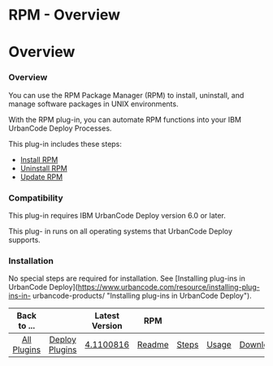 
RPM - Overview
==============

# Overview



### Overview




 


You can use the RPM Package Manager (RPM) to install, uninstall, and manage software packages in 
UNIX environments.


With the RPM plug-in, you can automate RPM functions into your IBM UrbanCode Deploy Processes.



This plug-in includes these steps:


* [Install RPM](#install_rpm)
* [Uninstall RPM](#uninstall_rpm)
* [Update 
RPM](#create_issue)


### Compatibility


This plug-in requires IBM UrbanCode Deploy version 6.0 or later.


This plug-
in runs on all operating systems that UrbanCode Deploy supports.


### Installation


No special steps are required for 
installation. See [Installing plug-ins in UrbanCode Deploy](https://www.urbancode.com/resource/installing-plug-ins-in-
urbancode-products/ "Installing plug-ins in UrbanCode Deploy").




|Back to ...||Latest Version|RPM ||||
| :---: | :---: | :---: | :---: | :---: | :---: | :---: |
|[All Plugins](../../index.md)|[Deploy Plugins](../README.md)|[4.1100816](https://raw.githubusercontent.com/UrbanCode/IBM-UCD-PLUGINS/main/files/RPM/RPM-4.1100816.zip)|[Readme](README.md)|[Steps](steps.md)|[Usage](usage.md)|[Downloads](downloads.md)|
